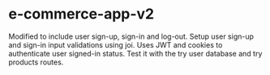 # e-commerce-app-v2

Modified to include user sign-up, sign-in and log-out.
Setup user sign-up and sign-in input validations using joi.
Uses JWT and cookies to authenticate user signed-in status. 
Test it with the try user database and try products routes.
